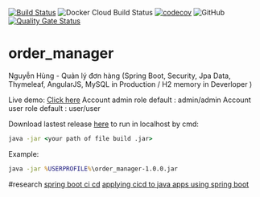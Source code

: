 [![Build Status](https://travis-ci.com/JLiv3/order_manager.svg?branch=master)](https://travis-ci.com/JLiv3/order_manager)
![Docker Cloud Build Status](https://img.shields.io/docker/cloud/build/mrdonly93/order_manager)
[![codecov](https://codecov.io/gh/JLiv3/order_manager/branch/master/graph/badge.svg)](https://codecov.io/gh/JLiv3/order_manager)
![GitHub](https://img.shields.io/github/license/jliv3/order_manager)
[![Quality Gate Status](https://sonarcloud.io/api/project_badges/measure?project=JLiv3_order_manager&metric=alert_status)](https://sonarcloud.io/dashboard?id=JLiv3_order_manager)
# order_manager
Nguyễn Hùng - Quản lý đơn hàng (Spring Boot, Security, Jpa Data, Thymeleaf, AngularJS, MySQL in Production / H2 memory in Deverloper )

Live demo: [Click here](https://order-manag3r.herokuapp.com/)
Account admin role default : admin/admin
Account user role default : user/user

Download lastest release [here](https://github.com/JLiv3/order_manager/releases) to run in localhost by cmd: 
```cmd
java -jar <your path of file build .jar>
```
Example: 
```cmd
java -jar %USERPROFILE%\order_manager-1.0.0.jar
```

#research 
[spring boot ci cd](https://www.baeldung.com/spring-boot-ci-cd)
[applying cicd to java apps using spring boot](https://dzone.com/articles/applying-cicd-to-java-apps-using-spring-boot)
